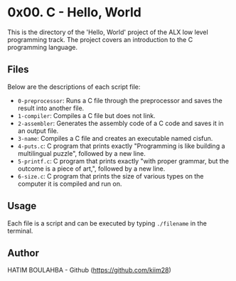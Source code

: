 # 0x00. C - Hello, World

This is the directory of the 'Hello, World' project of the ALX low level programming track. The project covers an introduction to the C programming language.

## Files

Below are the descriptions of each script file:

- `0-preprocessor`: Runs a C file through the preprocessor and saves the result into another file.
- `1-compiler`: Compiles a C file but does not link.
- `2-assembler`: Generates the assembly code of a C code and saves it in an output file.
- `3-name`: Compiles a C file and creates an executable named cisfun.
- `4-puts.c`: C program that prints exactly "Programming is like building a multilingual puzzle", followed by a new line.
- `5-printf.c`: C program that prints exactly "with proper grammar, but the outcome is a piece of art,", followed by a new line.
- `6-size.c`: C program that prints the size of various types on the computer it is compiled and run on.

## Usage

Each file is a script and can be executed by typing `./filename` in the terminal.

## Author

HATIM BOULAHBA - Github (https://github.com/kiim28) 
